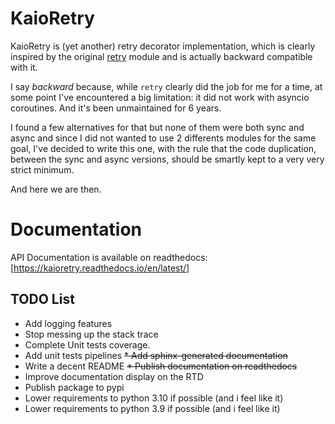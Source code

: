 # KaioRetry

KaioRetry is (yet another) retry decorator implementation, which is
clearly inspired by the original
[retry](https://pypi.org/project/retry) module and is actually
backward compatible with it.

I say *backward* because, while `retry` clearly did the job for me for a
time, at some point I've encountered a big limitation: it did not work
with asyncio coroutines. And it's been unmaintained for 6 years.

I found a few alternatives for that but none of them were both sync
and async and since I did not wanted to use 2 differents modules for
the same goal, I've decided to write this one, with the rule that the
code duplication, between the sync and async versions, should be
smartly kept to a very very strict minimum.

And here we are then.


# Documentation

API Documentation is available on readthedocs:
[https://kaioretry.readthedocs.io/en/latest/]


## TODO List

* Add logging features
* Stop messing up the stack trace
* Complete Unit tests coverage.
* Add unit tests pipelines
~~* Add sphinx-generated documentation~~
* Write a decent README
~~* Publish documentation on readthedocs~~
* Improve documentation display on the RTD
* Publish package to pypi
* Lower requirements to python 3.10 if possible (and i feel like it)
* Lower requirements to python 3.9 if possible (and i feel like it)
